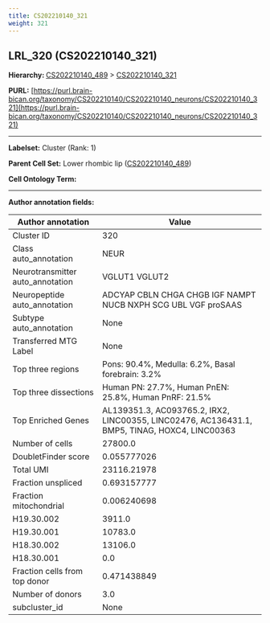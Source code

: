 ```yaml
---
title: CS202210140_321
weight: 321
---
```

## LRL_320 (CS202210140_321)
<b>Hierarchy: </b>
[CS202210140_489](../CS202210140_489) >
[CS202210140_321](../CS202210140_321)

**PURL:** [https://purl.brain-bican.org/taxonomy/CS202210140/CS202210140_neurons/CS202210140_321](https://purl.brain-bican.org/taxonomy/CS202210140/CS202210140_neurons/CS202210140_321)

---


**Labelset:** Cluster (Rank: 1)

**Parent Cell Set:** Lower rhombic lip ([CS202210140_489](../CS202210140_489))



**Cell Ontology Term:** 

[MARKER GENES.]: #


---

[TRANSFERRED ANNOTATIONS.]: #


[AUTHOR ANNOTATION FIELDS.]: #


**Author annotation fields:**

| Author annotation | Value |
|-------------------|-------|
|Cluster ID|320|
|Class auto_annotation|NEUR|
|Neurotransmitter auto_annotation|VGLUT1 VGLUT2|
|Neuropeptide auto_annotation|ADCYAP CBLN CHGA CHGB IGF NAMPT NUCB NXPH SCG UBL VGF proSAAS|
|Subtype auto_annotation|None|
|Transferred MTG Label|None|
|Top three regions|Pons: 90.4%, Medulla: 6.2%, Basal forebrain: 3.2%|
|Top three dissections|Human PN: 27.7%, Human PnEN: 25.8%, Human PnRF: 21.5%|
|Top Enriched Genes|AL139351.3, AC093765.2, IRX2, LINC00355, LINC02476, AC136431.1, BMP5, TINAG, HOXC4, LINC00363|
|Number of cells|27800.0|
|DoubletFinder score|0.055777026|
|Total UMI|23116.21978|
|Fraction unspliced|0.693157777|
|Fraction mitochondrial|0.006240698|
|H19.30.002|3911.0|
|H19.30.001|10783.0|
|H18.30.002|13106.0|
|H18.30.001|0.0|
|Fraction cells from top donor|0.471438849|
|Number of donors|3.0|
|subcluster_id|None|
